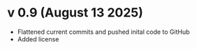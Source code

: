 # v 0.9 (August 13 2025)
- Flattened current commits and pushed inital code to GitHub
- Added license